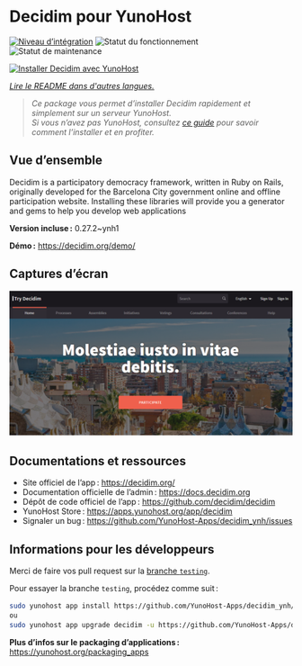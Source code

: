 <!--
Nota bene : ce README est automatiquement généré par <https://github.com/YunoHost/apps/tree/master/tools/readme_generator>
Il NE doit PAS être modifié à la main.
-->

# Decidim pour YunoHost

[![Niveau d’intégration](https://dash.yunohost.org/integration/decidim.svg)](https://ci-apps.yunohost.org/ci/apps/decidim/) ![Statut du fonctionnement](https://ci-apps.yunohost.org/ci/badges/decidim.status.svg) ![Statut de maintenance](https://ci-apps.yunohost.org/ci/badges/decidim.maintain.svg)

[![Installer Decidim avec YunoHost](https://install-app.yunohost.org/install-with-yunohost.svg)](https://install-app.yunohost.org/?app=decidim)

*[Lire le README dans d'autres langues.](./ALL_README.md)*

> *Ce package vous permet d’installer Decidim rapidement et simplement sur un serveur YunoHost.*  
> *Si vous n’avez pas YunoHost, consultez [ce guide](https://yunohost.org/install) pour savoir comment l’installer et en profiter.*

## Vue d’ensemble

Decidim is a participatory democracy framework, written in Ruby on Rails, originally developed for the Barcelona City government online and offline participation website. Installing these libraries will provide you a generator and gems to help you develop web applications


**Version incluse :** 0.27.2~ynh1

**Démo :** <https://decidim.org/demo/>

## Captures d’écran

![Capture d’écran de Decidim](./doc/screenshots/screenshot1.PNG)

## Documentations et ressources

- Site officiel de l’app : <https://decidim.org/>
- Documentation officielle de l’admin : <https://docs.decidim.org>
- Dépôt de code officiel de l’app : <https://github.com/decidim/decidim>
- YunoHost Store : <https://apps.yunohost.org/app/decidim>
- Signaler un bug : <https://github.com/YunoHost-Apps/decidim_ynh/issues>

## Informations pour les développeurs

Merci de faire vos pull request sur la [branche `testing`](https://github.com/YunoHost-Apps/decidim_ynh/tree/testing).

Pour essayer la branche `testing`, procédez comme suit :

```bash
sudo yunohost app install https://github.com/YunoHost-Apps/decidim_ynh/tree/testing --debug
ou
sudo yunohost app upgrade decidim -u https://github.com/YunoHost-Apps/decidim_ynh/tree/testing --debug
```

**Plus d’infos sur le packaging d’applications :** <https://yunohost.org/packaging_apps>
